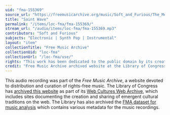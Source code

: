 ```yaml
---
uid: "fma-155369"
source_url: "https://freemusicarchive.org/music/Soft_and_Furious/The_Merfolk_I_Should_Turn_To_Be/Soft_and_Furious_-_The_Merfolk_I_Should_Turn_To_Be_-_04_Saint_Wave"
title: "Saint Wave"
permalink: "/items/loc-fma/fma-155369/"
stream_url: "/audio/items/loc-fma/fma-155369.mp3"
contributors: "Soft and Furious"
subjects: "Electronic | Synth Pop | Instrumental"
layout: "item"
collectionTitle: "Free Music Archive"
collectionUid: "loc-fma"
collectionUrl: "/loc-fma/use/"
rights: "This work has been dedicated to the public domain by its creator, thus is free to use and reuse without restriction. You can copy, modify, distribute and perform the work, even for commercial purposes, all without asking permission. Attribution is recommended but not required."
credit: "Free Music Archive archived website at the Library of Congress, Web Archives Division."
---
```


This audio recording was part of the _Free Music Archive_, a website devoted to distribution and curation of rights-free music. The Library of Congress has [archived this website](https://www.loc.gov/item/lcwaN0026492/) as part of its [Web Cultures Web Archive](https://www.loc.gov/collections/web-cultures-web-archive/about-this-collection/), which includes sites documenting the creation and sharing of emergent cultural traditions on the web. The Library has also archived the [FMA dataset for music analysis](https://catalog.loc.gov/vwebv/search?searchCode=LCCN&searchArg=2018655052&searchType=1&permalink=y) which contains various metadata for the music recordings.
